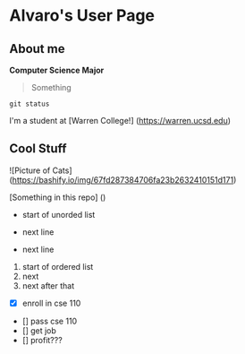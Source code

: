 # Alvaro's User Page

## About me

**Computer Science Major** 

> Something

`git status`

I'm a student at [Warren College!] (https://warren.ucsd.edu)

## Cool Stuff

![Picture of Cats] (https://bashify.io/img/67fd287384706fa23b2632410151d171)

[Something in this repo] ()

- start of unorded list
* next line 
+ next line

1. start of ordered list
2. next 
3. next after that

- [x] enroll in cse 110
- [] pass cse 110
- [] get job
- [] profit???

